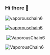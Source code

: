 ### Hi there 👋



<p align="left"> <img src="https://komarev.com/ghpvc/?username=vaporouschain6&label=Profile%20views&color=0e75b6&style=flat" alt="vaporouschain6" /> </p>

<p align="left"> <a href="https://github.com/ryo-ma/github-profile-trophy"><img src="https://github-profile-trophy.vercel.app/?username=vaporouschain6" alt="vaporouschain6" /></a> </p>

<p align="left">
</p>

<p>&nbsp;<img align="center" src="https://github-readme-stats.vercel.app/api?username=vaporouschain6&show_icons=true&locale=en&row=3" alt="VaporousChain6" /></p>

<p><img align="center" src="https://github-readme-streak-stats.herokuapp.com/?user=vaporouschain6&" alt="VaporousChain6" /></p>
<!--
**VaporousChain6/VaporousChain6** is a ✨ _special_ ✨ repository because its `README.md` (this file) appears on your GitHub profile.

Here are some ideas to get you started:

- 🔭 I’m currently working on ...
- 🌱 I’m currently learning ...
- 👯 I’m looking to collaborate on ...
- 🤔 I’m looking for help with ...
- 💬 Ask me about ...
- 📫 How to reach me: ...
- 😄 Pronouns: ...
- ⚡ Fun fact: ...
-->
